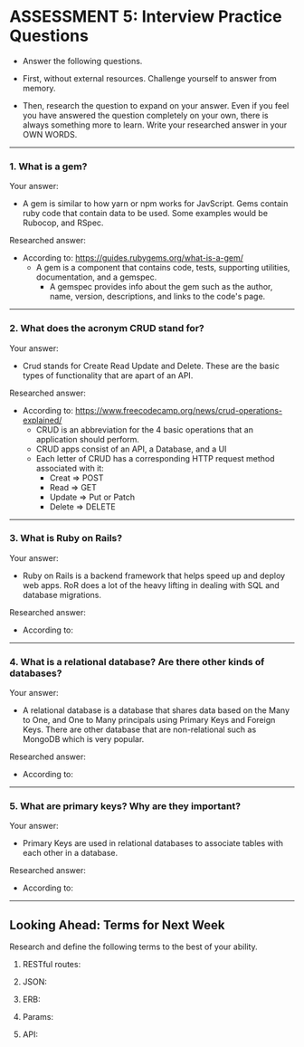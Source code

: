 # ASSESSMENT 5: Interview Practice Questions

* Answer the following questions.

* First, without external resources. Challenge yourself to answer from memory.

* Then, research the question to expand on your answer. Even if you feel you have 
answered the question completely on your own, there is always something more to 
learn. Write your researched answer in your OWN WORDS.

---
<!-- ----------------------------------------------------------------------- -->

### 1. What is a gem?

Your answer:
* A gem is similar to how yarn or npm works for JavScript. Gems contain ruby 
code that contain data to be used. Some examples would be Rubocop, and RSpec.

Researched answer:
* According to: https://guides.rubygems.org/what-is-a-gem/
  * A gem is a component that contains code, tests, supporting utilities, 
  documentation, and a gemspec.
    * A gemspec provides info about the gem such as the author, name, version, 
    descriptions, and links to the code's page.

---
<!-- ----------------------------------------------------------------------- -->
### 2. What does the acronym CRUD stand for?

Your answer:
* Crud stands for Create Read Update and Delete. These are the basic types of 
functionality that are apart of an API.

Researched answer:
* According to: https://www.freecodecamp.org/news/crud-operations-explained/
  * CRUD is an abbreviation for the 4 basic operations that an application 
  should perform.
  * CRUD apps consist of an API, a Database, and a UI 
  * Each letter of CRUD has a corresponding HTTP request method associated with
  it:
    * Creat   =>  POST
    * Read    =>  GET
    * Update  =>  Put or Patch
    * Delete  =>  DELETE

---
<!-- ----------------------------------------------------------------------- -->
### 3. What is Ruby on Rails?

Your answer:
* Ruby on Rails is a backend framework that helps speed up and deploy web apps.
RoR does a lot of the heavy lifting in dealing with SQL and database migrations.

Researched answer:
* According to:

---
<!-- ----------------------------------------------------------------------- -->
### 4. What is a relational database? Are there other kinds of databases?

Your answer:
* A relational database is a database that shares data based on the Many to One,
and One to Many principals using Primary Keys and Foreign Keys. There are other
database that are non-relational such as MongoDB which is very popular.

Researched answer:
* According to:

---
<!-- ----------------------------------------------------------------------- -->
### 5. What are primary keys? Why are they important?

Your answer:
* Primary Keys are used in relational databases to associate tables with each 
other in a database. 

Researched answer:
* According to:

---
<!-- ----------------------------------------------------------------------- -->
## Looking Ahead: Terms for Next Week

Research and define the following terms to the best of your ability.

1. RESTful routes:

2. JSON:

3. ERB:

4. Params:

5. API:

